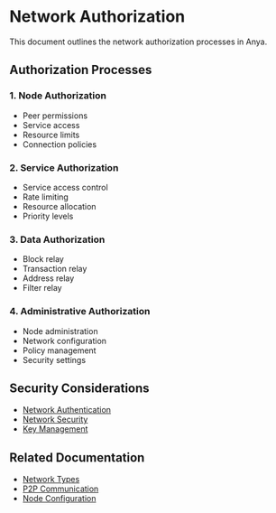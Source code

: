 # Network Authorization

This document outlines the network authorization processes in Anya.

## Authorization Processes

### 1. Node Authorization
- Peer permissions
- Service access
- Resource limits
- Connection policies

### 2. Service Authorization
- Service access control
- Rate limiting
- Resource allocation
- Priority levels

### 3. Data Authorization
- Block relay
- Transaction relay
- Address relay
- Filter relay

### 4. Administrative Authorization
- Node administration
- Network configuration
- Policy management
- Security settings

## Security Considerations
- [Network Authentication](network-authentication.md)
- [Network Security](network-security.md)
- [Key Management](key-management.md)

## Related Documentation
- [Network Types](../network/network-types.md)
- [P2P Communication](../network/p2p-communication.md)
- [Node Configuration](../network/node-configuration.md)
